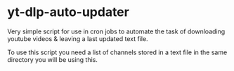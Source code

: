 # yt-dlp-auto-updater
Very simple script for use in cron jobs to automate the task of downloading youtube videos &amp; leaving a last updated text file.

To use this script you need a list of channels stored in a text file in the same directory you will be using this. 
